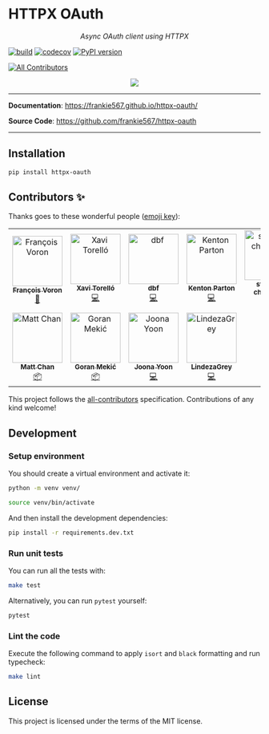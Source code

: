 # HTTPX OAuth

<p align="center">
    <em>Async OAuth client using HTTPX</em>
</p>

[![build](https://github.com/frankie567/httpx-oauth/workflows/Build/badge.svg)](https://github.com/frankie567/httpx-oauth/actions)
[![codecov](https://codecov.io/gh/frankie567/httpx-oauth/branch/master/graph/badge.svg)](https://codecov.io/gh/frankie567/httpx-oauth)
[![PyPI version](https://badge.fury.io/py/httpx-oauth.svg)](https://badge.fury.io/py/httpx-oauth)

<!-- ALL-CONTRIBUTORS-BADGE:START - Do not remove or modify this section -->
[![All Contributors](https://img.shields.io/badge/all_contributors-11-orange.svg?style=flat-square)](#contributors-)
<!-- ALL-CONTRIBUTORS-BADGE:END -->

<p align="center">
<a href="https://github.com/sponsors/frankie567"><img src="https://md-btn.deta.dev/button.svg?text=Buy%20me%20a%20coffee%20%E2%98%95%EF%B8%8F&bg=ef4444&w=200&h=50"></a>
</p>

---

**Documentation**: <a href="https://frankie567.github.io/httpx-oauth/" target="_blank">https://frankie567.github.io/httpx-oauth/</a>

**Source Code**: <a href="https://github.com/frankie567/httpx-oauth" target="_blank">https://github.com/frankie567/httpx-oauth</a>

---

## Installation

```bash
pip install httpx-oauth
```


## Contributors ✨

Thanks goes to these wonderful people ([emoji key](https://allcontributors.org/docs/en/emoji-key)):

<!-- ALL-CONTRIBUTORS-LIST:START - Do not remove or modify this section -->
<!-- prettier-ignore-start -->
<!-- markdownlint-disable -->
<table>
  <tbody>
    <tr>
      <td align="center"><a href="http://francoisvoron.com"><img src="https://avatars.githubusercontent.com/u/1144727?v=4?s=100" width="100px;" alt="François Voron"/><br /><sub><b>François Voron</b></sub></a><br /><a href="#maintenance-frankie567" title="Maintenance">🚧</a></td>
      <td align="center"><a href="http://xaviertorello.cat"><img src="https://avatars.githubusercontent.com/u/8709244?v=4?s=100" width="100px;" alt="Xavi Torelló"/><br /><sub><b>Xavi Torelló</b></sub></a><br /><a href="https://github.com/frankie567/httpx-oauth/commits?author=XaviTorello" title="Code">💻</a></td>
      <td align="center"><a href="https://github.com/fullonic"><img src="https://avatars.githubusercontent.com/u/13336073?v=4?s=100" width="100px;" alt="dbf"/><br /><sub><b>dbf</b></sub></a><br /><a href="https://github.com/frankie567/httpx-oauth/commits?author=fullonic" title="Code">💻</a></td>
      <td align="center"><a href="http://www.kentonparton.com"><img src="https://avatars.githubusercontent.com/u/20202312?v=4?s=100" width="100px;" alt="Kenton Parton"/><br /><sub><b>Kenton Parton</b></sub></a><br /><a href="https://github.com/frankie567/httpx-oauth/commits?author=KentonParton" title="Code">💻</a></td>
      <td align="center"><a href="https://github.com/stepan-chatalyan"><img src="https://avatars.githubusercontent.com/u/78931407?v=4?s=100" width="100px;" alt="stepan-chatalyan"/><br /><sub><b>stepan-chatalyan</b></sub></a><br /><a href="https://github.com/frankie567/httpx-oauth/commits?author=stepan-chatalyan" title="Code">💻</a></td>
      <td align="center"><a href="https://github.com/Forst"><img src="https://avatars.githubusercontent.com/u/369699?v=4?s=100" width="100px;" alt="Foster Snowhill"/><br /><sub><b>Foster Snowhill</b></sub></a><br /><a href="https://github.com/frankie567/httpx-oauth/commits?author=Forst" title="Code">💻</a></td>
      <td align="center"><a href="https://hatcher.work"><img src="https://avatars.githubusercontent.com/u/24600763?v=4?s=100" width="100px;" alt="William Hatcher"/><br /><sub><b>William Hatcher</b></sub></a><br /><a href="https://github.com/frankie567/httpx-oauth/commits?author=williamhatcher" title="Code">💻</a></td>
    </tr>
    <tr>
      <td align="center"><a href="https://github.com/thewchan"><img src="https://avatars.githubusercontent.com/u/49702524?v=4?s=100" width="100px;" alt="Matt Chan"/><br /><sub><b>Matt Chan</b></sub></a><br /><a href="#platform-thewchan" title="Packaging/porting to new platform">📦</a></td>
      <td align="center"><a href="http://meka.rs"><img src="https://avatars.githubusercontent.com/u/610855?v=4?s=100" width="100px;" alt="Goran Mekić"/><br /><sub><b>Goran Mekić</b></sub></a><br /><a href="#platform-mekanix" title="Packaging/porting to new platform">📦</a></td>
      <td align="center"><a href="joonas.io"><img src="https://avatars.githubusercontent.com/u/9527681?v=4?s=100" width="100px;" alt="Joona Yoon"/><br /><sub><b>Joona Yoon</b></sub></a><br /><a href="https://github.com/frankie567/httpx-oauth/commits?author=joonas-yoon" title="Code">💻</a></td>
      <td align="center"><a href="http://vibrix.net"><img src="https://avatars.githubusercontent.com/u/39629455?v=4?s=100" width="100px;" alt="LindezaGrey"/><br /><sub><b>LindezaGrey</b></sub></a><br /><a href="https://github.com/frankie567/httpx-oauth/commits?author=LindezaGrey" title="Code">💻</a></td>
    </tr>
  </tbody>
</table>

<!-- markdownlint-restore -->
<!-- prettier-ignore-end -->

<!-- ALL-CONTRIBUTORS-LIST:END -->

This project follows the [all-contributors](https://github.com/all-contributors/all-contributors) specification. Contributions of any kind welcome!

## Development

### Setup environment

You should create a virtual environment and activate it:

```bash
python -m venv venv/
```

```bash
source venv/bin/activate
```

And then install the development dependencies:

```bash
pip install -r requirements.dev.txt
```

### Run unit tests

You can run all the tests with:

```bash
make test
```

Alternatively, you can run `pytest` yourself:

```bash
pytest
```

### Lint the code

Execute the following command to apply `isort` and `black` formatting and run typecheck:

```bash
make lint
```

## License

This project is licensed under the terms of the MIT license.
